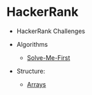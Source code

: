 # HackerRank

- HackerRank Challenges 

- Algorithms
    - [Solve-Me-First]()
- Structure:
    - [Arrays](https://github.com/TheJessicaBohn/HackerRank/tree/main/Challenge_1) 

